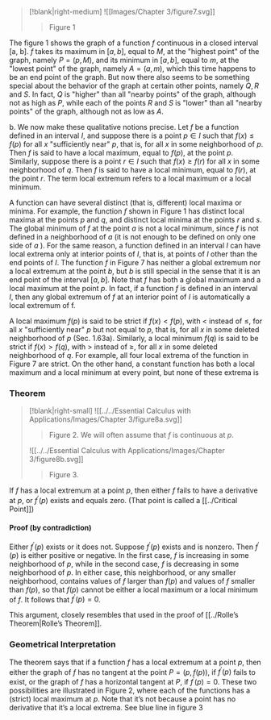 > [!blank|right-medium]
> ![[Images/Chapter 3/figure7.svg]]
> > Figure 1

The figure 1 shows the graph of a function $f$ continuous in a closed interval [a, b].  $f$ takes its maximum in $[a, b]$, equal to $M$, at the "highest point" of the graph, namely $P=(p, M)$, and its minimum in $[a, b]$, equal to $m$, at the "lowest point" of the graph, namely $A=(a, m)$, which this time happens to be an end point of the graph. But now there also seems to be something special about the behavior of the graph at certain other points, namely $Q, R$ and $S$. In fact, $Q$ is "higher" than all "nearby points" of the graph, although not as high as $P$, while each of the points $R$ and $S$ is "lower" than all "nearby points" of the graph, although not as low as $A$.

b. We now make these qualitative notions precise. Let $f$ be a function defined in an interval $I$, and suppose there is a point $p \in I$ such that $f(x) \leqslant f(p)$ for all $x$ "sufficiently near" $p$, that is, for all $x$ in some neighborhood of $p$. Then $f$ is said to have a local maximum, equal to $f(p)$, at the point $p$. Similarly, suppose there is a point $r \in I$ such that $f(x) \geqslant f(r)$ for all $x$ in some neighborhood of $q$. Then $f$ is said to have a local minimum, equal to $f(r)$, at the point $r$. The term local extremum refers to a local maximum or a local minimum.


A function can have several distinct (that is, different) local maxima or minima. For example, the function $f$ shown in Figure 1 has distinct local maxima at the points $p$ and $q$, and distinct local minima at the points $r$ and $s$. The global minimum of $f$ at the point $a$ is not a local minimum, since $f$ is not defined in a neighborhood of $a$ (it is not enough to be defined on only one side of $a$ ). For the same reason, a function defined in an interval $I$ can have local extrema only at interior points of $I$, that is, at points of $I$ other than the end points of $I$. The function $f$ in Figure 7 has neither a global extremum nor a local extremum at the point $b$, but $b$ is still special in the sense that it is an end point of the interval $[a, b]$. Note that $f$ has both a global maximum and a local maximum at the point $p$. In fact, if a function $f$ is defined in an interval $I$, then any global extremum of $f$ at an interior point of $I$ is automatically a local extremum of f.

A local maximum $f(p)$ is said to be strict if $f(x)<f(p)$, with $<$ instead of $\leqslant$, for all $x$ "sufficiently near" $p$ but not equal to $p$, that is, for all $x$ in some deleted neighborhood of $p$ (Sec. 1.63a). Similarly, a local minimum $f(q)$ is said to be strict if $f(x)>f(q)$, with $>$ instead of $\geqslant$, for all $x$ in some deleted neighborhood of $q$. For example, all four local extrema of the function in Figure 7 are strict. On the
other hand, a constant function has both a local maximum and a local minimum at every point, but none of these extrema is 

### Theorem

> [!blank|right-small]
> ![[../../Essential Calculus with Applications/Images/Chapter 3/figure8a.svg]]
> > Figure 2. We will often assume that $f$ is continuous at $p$. 
> 
> ![[../../Essential Calculus with Applications/Images/Chapter 3/figure8b.svg]]
> > Figure 3.

If $f$ has a local extremum at a point $p$, then either $f$ fails to have a derivative at $p$, or $f^{\prime}(p)$ exists and equals zero. (That point is called a [[../Critical Point]])

#### Proof (by contradiction)
Either $f^{\prime}(p)$ exists or it does not. Suppose $f^{\prime}(p)$ exists and is nonzero. Then $f^{\prime}(p)$ is either positive or negative. In the first case, $f$ is increasing in some neighborhood of $p$, while in the second case, $f$ is decreasing in some neighborhood of $p$. In either case, this neighborhood, or any smaller neighborhood, contains values of $f$ larger than $f(p)$ and values of $f$ smaller than $f(p)$, so that $f(p)$ cannot be either a local maximum or a local minimum of $f$. It follows that $f^{\prime}(p)=0$.

This argument, closely resembles that used in the proof of [[../Rolle’s Theorem|Rolle’s Theorem]].

### Geometrical Interpretation


The theorem says that if a function $f$ has a local extremum at a point $p$, then either the graph of $f$ has no tangent at the point $P=(p, f(p))$, if $f^{\prime}(p)$ fails to exist, or the graph of $f$ has a horizontal tangent at $P$, if $f^{\prime}(p)=0$. These two possibilities are illustrated in Figure 2, where each of the functions has a (strict) local maximum at $p$. Note that it’s not because a point has no derivative that it’s a local extrema. See blue line in figure 3

